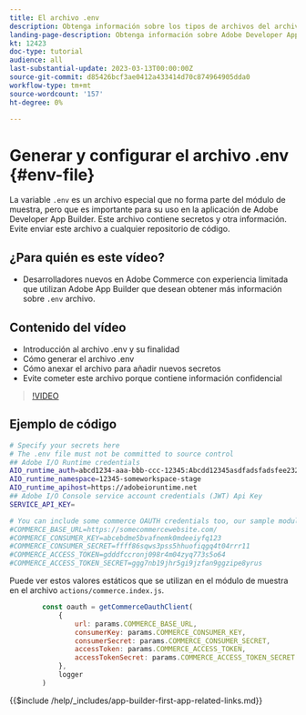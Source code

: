 ```yaml
---
title: El archivo .env
description: Obtenga información sobre los tipos de archivos del archivo .env para esta aplicación de ejemplo
landing-page-description: Obtenga información sobre Adobe Developer App Builder utilizado con Adobe Commerce y los tipos de contenido que se utilizan en el archivo .env
kt: 12423
doc-type: tutorial
audience: all
last-substantial-update: 2023-03-13T00:00:00Z
source-git-commit: d85426bcf3ae0412a433414d70c874964905dda0
workflow-type: tm+mt
source-wordcount: '157'
ht-degree: 0%

---
```



# Generar y configurar el archivo .env {#env-file}

La variable `.env` es un archivo especial que no forma parte del módulo de muestra, pero que es importante para su uso en la aplicación de Adobe Developer App Builder. Este archivo contiene secretos y otra información. Evite enviar este archivo a cualquier repositorio de código.

## ¿Para quién es este vídeo?

* Desarrolladores nuevos en Adobe Commerce con experiencia limitada que utilizan Adobe App Builder que desean obtener más información sobre `.env` archivo.

## Contenido del vídeo

* Introducción al archivo .env y su finalidad
* Cómo generar el archivo .env
* Cómo anexar el archivo para añadir nuevos secretos
* Evite cometer este archivo porque contiene información confidencial

>[!VIDEO](https://video.tv.adobe.com/v/3416593?quality=12&learn=on)

## Ejemplo de código

```bash
# Specify your secrets here
# The .env file must not be committed to source control
## Adobe I/O Runtime credentials
AIO_runtime_auth=abcd1234-aaa-bbb-ccc-12345:Abcdd12345asdfadsfadsfee2323232323232
AIO_runtime_namespace=12345-someworkspace-stage
AIO_runtime_apihost=https://adobeioruntime.net
## Adobe I/O Console service account credentials (JWT) Api Key
SERVICE_API_KEY=

# You can include some commerce OAUTH credentials too, our sample module will use this
#COMMERCE_BASE_URL=https://somecommercewebsite.com/
#COMMERCE_CONSUMER_KEY=abcebdme5bvafnemk0mdeeiyfq123
#COMMERCE_CONSUMER_SECRET=ffff86sqws3pss5hhuofiqgq4t04rrr11
#COMMERCE_ACCESS_TOKEN=gdddfccronj098r4m04zyq773s5o64
#COMMERCE_ACCESS_TOKEN_SECRET=ggg7nb19jhr5gi9jzfan9ggzipe8yrus
```

Puede ver estos valores estáticos que se utilizan en el módulo de muestra en el archivo `actions/commerce.index.js`.

```javascript
        const oauth = getCommerceOauthClient(
            {
                url: params.COMMERCE_BASE_URL,
                consumerKey: params.COMMERCE_CONSUMER_KEY,
                consumerSecret: params.COMMERCE_CONSUMER_SECRET,
                accessToken: params.COMMERCE_ACCESS_TOKEN,
                accessTokenSecret: params.COMMERCE_ACCESS_TOKEN_SECRET
            },
            logger
        )
```

{{$include /help/_includes/app-builder-first-app-related-links.md}}
